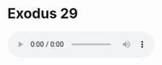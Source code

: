# Exodus 29

<audio controls>
  <source src="https://openbible.com/audio/hays/BSB_02_Exo_029_H.mp3" type="audio/mp3" />
  <a href="https://openbible.com/audio/hays/BSB_02_Exo_029_H.mp3" download="https://openbible.com/audio/hays/BSB_02_Exo_029_H.mp3">Download MP3 audio</a>.
</audio>

<!--@include: @/bible/translations/bsb/02_exo/verses/029.md-->